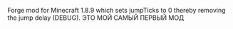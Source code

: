 Forge mod for Minecraft 1.8.9 which sets jumpTicks to 0 thereby removing the jump delay (DEBUG).
ЭТО МОЙ САМЫЙ ПЕРВЫЙ МОД
